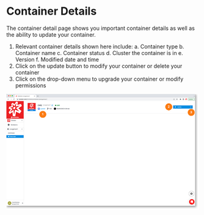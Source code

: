# Container Details

The container detail page shows you important container details as well as the ability to update your container.

1. Relevant container details shown here include:
    a. Container type
    b. Container name
    c. Container status
    d. Cluster the container is in
    e. Version
    f. Modified date and time
2. Click on the update button to modify your container or delete your container
3. Click on the drop-down menu to upgrade your container or modify permissions

<a href="../../../images/infra-container-detail-lg.jpg" target="_blank"><img src="../../../images/infra-container-detail.jpg" style="margin: auto; display: block"></a>
